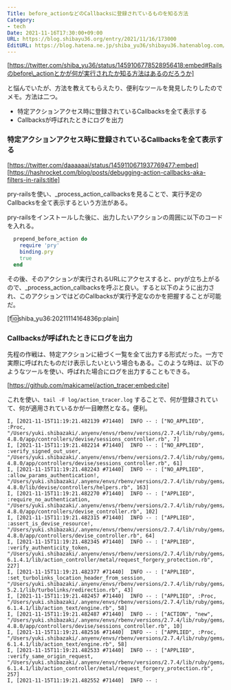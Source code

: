 ```yaml
---
Title: before_actionなどのCallbacksに登録されているものを知る方法
Category:
- tech
Date: 2021-11-16T17:30:00+09:00
URL: https://blog.shibayu36.org/entry/2021/11/16/173000
EditURL: https://blog.hatena.ne.jp/shiba_yu36/shibayu36.hatenablog.com/atom/entry/13574176438032853272
---
```


[https://twitter.com/shiba_yu36/status/1459106778528956418:embed#Railsのbefore\_actionとかが何が実行されたか知る方法はあるのだろうか]

と悩んでいたが、方法を教えてもらえたり、便利なツールを発見したりしたのでメモ。方法は二つ。

* 特定アクションアクセス時に登録されているCallbacksを全て表示する
* Callbacksが呼ばれたときにログを出力

### 特定アクションアクセス時に登録されているCallbacksを全て表示する
[https://twitter.com/daaaaaai/status/1459110671937769477:embed]
[https://hashrocket.com/blog/posts/debugging-action-callbacks-aka-filters-in-rails:title]

pry-railsを使い、_process_action_callbacksを見ることで、実行予定のCallbacksを全て表示するという方法がある。

pry-railsをインストールした後に、出力したいアクションの周囲に以下のコードを入れる。

```ruby
  prepend_before_action do
    require 'pry'
    binding.pry
    true
  end
```

その後、そのアクションが実行されるURLにアクセスすると、pryが立ち上がるので、_process_action_callbacksを呼ぶと良い。すると以下のように出力され、このアクションではどのCallbacksが実行予定なのかを把握することが可能だ。

[f:id:shiba_yu36:20211114164836p:plain]

### Callbacksが呼ばれたときにログを出力
先程の作戦は、特定アクションに紐づく一覧を全て出力する形式だった。一方で実際に呼ばれたものだけ表示したいという場合もある。このような時は、以下のようなツールを使い、呼ばれた場合にログを出力することもできる。


[https://github.com/makicamel/action_tracer:embed:cite]


これを使い、`tail -F log/action_tracer.log` することで、何が登録されていて、何が適用されているかが一目瞭然となる。便利。

```
I, [2021-11-15T11:19:21.482139 #71440]  INFO -- : ["NO_APPLIED", :Proc, "/Users/yuki.shibazaki/.anyenv/envs/rbenv/versions/2.7.4/lib/ruby/gems/2.7.0/gems/devise-4.8.0/app/controllers/devise/sessions_controller.rb", 7]
I, [2021-11-15T11:19:21.482214 #71440]  INFO -- : ["NO_APPLIED", :verify_signed_out_user, "/Users/yuki.shibazaki/.anyenv/envs/rbenv/versions/2.7.4/lib/ruby/gems/2.7.0/gems/devise-4.8.0/app/controllers/devise/sessions_controller.rb", 61]
I, [2021-11-15T11:19:21.482243 #71440]  INFO -- : ["NO_APPLIED", :allow_params_authentication!, "/Users/yuki.shibazaki/.anyenv/envs/rbenv/versions/2.7.4/lib/ruby/gems/2.7.0/gems/devise-4.8.0/lib/devise/controllers/helpers.rb", 163]
I, [2021-11-15T11:19:21.482270 #71440]  INFO -- : ["APPLIED", :require_no_authentication, "/Users/yuki.shibazaki/.anyenv/envs/rbenv/versions/2.7.4/lib/ruby/gems/2.7.0/gems/devise-4.8.0/app/controllers/devise_controller.rb", 102]
I, [2021-11-15T11:19:21.482315 #71440]  INFO -- : ["APPLIED", :assert_is_devise_resource!, "/Users/yuki.shibazaki/.anyenv/envs/rbenv/versions/2.7.4/lib/ruby/gems/2.7.0/gems/devise-4.8.0/app/controllers/devise_controller.rb", 64]
I, [2021-11-15T11:19:21.482345 #71440]  INFO -- : ["APPLIED", :verify_authenticity_token, "/Users/yuki.shibazaki/.anyenv/envs/rbenv/versions/2.7.4/lib/ruby/gems/2.7.0/gems/actionpack-6.1.4.1/lib/action_controller/metal/request_forgery_protection.rb", 227]
I, [2021-11-15T11:19:21.482377 #71440]  INFO -- : ["APPLIED", :set_turbolinks_location_header_from_session, "/Users/yuki.shibazaki/.anyenv/envs/rbenv/versions/2.7.4/lib/ruby/gems/2.7.0/gems/turbolinks-5.2.1/lib/turbolinks/redirection.rb", 43]
I, [2021-11-15T11:19:21.482457 #71440]  INFO -- : ["APPLIED", :Proc, "/Users/yuki.shibazaki/.anyenv/envs/rbenv/versions/2.7.4/lib/ruby/gems/2.7.0/gems/actiontext-6.1.4.1/lib/action_text/engine.rb", 58]
I, [2021-11-15T11:19:21.482487 #71440]  INFO -- : ["ACTION", "new", "/Users/yuki.shibazaki/.anyenv/envs/rbenv/versions/2.7.4/lib/ruby/gems/2.7.0/gems/devise-4.8.0/app/controllers/devise/sessions_controller.rb", 10]
I, [2021-11-15T11:19:21.482516 #71440]  INFO -- : ["APPLIED", :Proc, "/Users/yuki.shibazaki/.anyenv/envs/rbenv/versions/2.7.4/lib/ruby/gems/2.7.0/gems/actiontext-6.1.4.1/lib/action_text/engine.rb", 58]
I, [2021-11-15T11:19:21.482533 #71440]  INFO -- : ["APPLIED", :verify_same_origin_request, "/Users/yuki.shibazaki/.anyenv/envs/rbenv/versions/2.7.4/lib/ruby/gems/2.7.0/gems/actionpack-6.1.4.1/lib/action_controller/metal/request_forgery_protection.rb", 257]
I, [2021-11-15T11:19:21.482552 #71440]  INFO -- :
```
